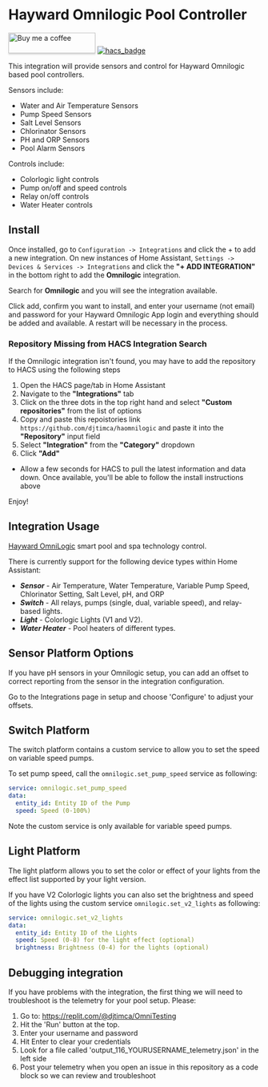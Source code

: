 # Hayward Omnilogic Pool Controller

<a target="_blank" href="https://www.buymeacoffee.com/djtimca"><img src="https://www.buymeacoffee.com/assets/img/custom_images/orange_img.png" alt="Buy me a coffee" style="height: 41px !important;width: 174px !important;box-shadow: 0px 3px 2px 0px rgba(190, 190, 190, 0.5) !important;-webkit-box-shadow: 0px 3px 2px 0px rgba(190, 190, 190, 0.5) !important;"></a> [![hacs_badge](https://img.shields.io/badge/HACS-Custom-41BDF5.svg?style=for-the-badge)](https://github.com/hacs/integration)

This integration will provide sensors and control for Hayward Omnilogic based pool
controllers.

Sensors include:
- Water and Air Temperature Sensors
- Pump Speed Sensors
- Salt Level Sensors
- Chlorinator Sensors
- PH and ORP Sensors
- Pool Alarm Sensors

Controls include:
- Colorlogic light controls
- Pump on/off and speed controls
- Relay on/off controls
- Water Heater controls

## Install

Once installed, go to `Configuration -> Integrations` and click the + to add a new integration. On new instances of Home Assistant, `Settings -> Devices & Services -> Integrations` and click the **"+ ADD INTEGRATION"** in the bottom right to add the **Omnilogic** integration.

Search for **Omnilogic** and you will see the integration available.

Click add, confirm you want to install, and enter your username (not email) and password
for your Hayward Omnilogic App login and everything should be added and available. A restart will be necessary in the process.

### Repository Missing from HACS Integration Search
If the Omnilogic integration isn't found, you may have to add the repository to HACS using the following steps
1. Open the HACS page/tab in Home Assistant
2. Navigate to the **"Integrations"** tab
3. Click on the three dots in the top right hand and select **"Custom repositories"** from the list of options
4. Copy and paste this repoistories link `https://github.com/djtimca/haomnilogic` and paste it into the **"Repository"** input field
5. Select **"Integration"** from the **"Category"** dropdown
6. Click **"Add"**
- Allow a few seconds for HACS to pull the latest information and data down. Once available, you'll be able to follow the install instructions above

Enjoy!

## Integration Usage

[Hayward OmniLogic](https://www.hayward-pool.com/shop/en/pools/omnilogic-i-auomni--1) smart pool and spa technology control.

There is currently support for the following device types within Home Assistant:

- ***Sensor*** - Air Temperature, Water Temperature, Variable Pump Speed, Chlorinator Setting, Salt Level, pH, and ORP
- ***Switch*** - All relays, pumps (single, dual, variable speed), and relay-based lights.
- ***Light*** - Colorlogic Lights (V1 and V2).
- ***Water Heater*** - Pool heaters of different types.

## Sensor Platform Options

If you have pH sensors in your Omnilogic setup, you can add an offset to correct reporting from the sensor in the integration configuration. 

Go to the Integrations page in setup and choose 'Configure' to adjust your offsets.

## Switch Platform

The switch platform contains a custom service to allow you to set the speed on variable speed pumps.

To set pump speed, call the `omnilogic.set_pump_speed` service as following:

```yaml
service: omnilogic.set_pump_speed
data:
  entity_id: Entity ID of the Pump
  speed: Speed (0-100%)
```

Note the custom service is only available for variable speed pumps.

## Light Platform

The light platform allows you to set the color or effect of your lights from the effect list supported by your light version.

If you have V2 Colorlogic lights you can also set the brightness and speed of the lights using the custom service `omnilogic.set_v2_lights` as following:

```yaml
service: omnilogic.set_v2_lights
data:
  entity_id: Entity ID of the Lights
  speed: Speed (0-8) for the light effect (optional)
  brightness: Brightness (0-4) for the lights (optional)
```

## Debugging integration

If you have problems with the integration, the first thing we will need to troubleshoot is the telemetry for your pool setup. Please:

1. Go to: https://replit.com/@djtimca/OmniTesting
2. Hit the 'Run' button at the top.
3. Enter your username and password
4. Hit Enter to clear your credentials
5. Look for a file called 'output_116_YOURUSERNAME_telemetry.json' in the left side
6. Post your telemetry when you open an issue in this repository as a code block so we can review and troubleshoot
